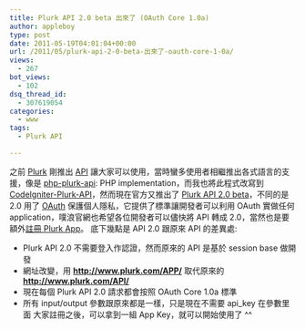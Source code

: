 ```yaml
---
title: Plurk API 2.0 beta 出來了 (OAuth Core 1.0a)
author: appleboy
type: post
date: 2011-05-19T04:01:04+00:00
url: /2011/05/plurk-api-2-0-beta-出來了-oauth-core-1-0a/
views:
  - 267
bot_views:
  - 102
dsq_thread_id:
  - 307619054
categories:
  - www
tags:
  - Plurk API

---
```

之前 [Plurk][1] 剛推出 [API][2] 讓大家可以使用，當時蠻多使用者相繼推出各式語言的支援，像是 [php-plurk-api][3]: PHP implementation，而我也將此程式改寫到 [CodeIgniter-Plurk-API][4]，然而現在官方又推出了 [Plurk API 2.0 beta][5]，不同的是 2.0 用了 [OAuth][6] 保護個人隱私，它提供了標準讓開發者可以利用 OAuth 實做任何 application，噗浪官網也希望各位開發者可以儘快將 API 轉成 2.0，當然也是要額外[註冊 Plurk App][7]。 底下幾點是 API 2.0 跟原來 API 的差異處: 

  * Plurk API 2.0 不需要登入作認證，然而原來的 API 是基於 session base 做開發
  * 網址改變，用 **<span style="color:green">http://www.plurk.com/APP/</span>** 取代原來的 **<span style="color:green">http://www.plurk.com/API/</span>**
  * 現在每個 Plurk API 2.0 請求都會按照 OAuth Core 1.0a 標準
  * 所有 input/output 參數跟原來都是一樣，只是現在不需要 api_key 在參數里面 大家註冊之後，可以拿到一組 App Key，就可以開始使用了 ^^

 [1]: http://www.plurk.com
 [2]: http://www.plurk.com/API/
 [3]: http://code.google.com/p/php-plurk-api/
 [4]: https://github.com/appleboy/CodeIgniter-Plurk-API
 [5]: http://www.plurk.com/API/2/
 [6]: http://zh.wikipedia.org/wiki/OAuth
 [7]: http://www.plurk.com/PlurkApp/register